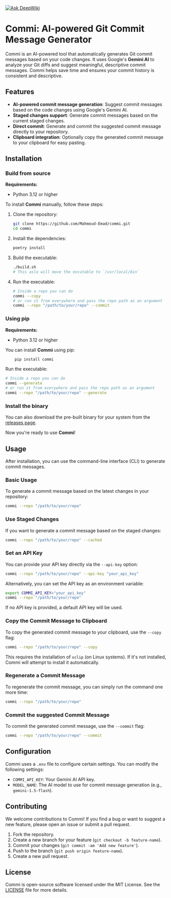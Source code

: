 [![Ask DeepWiki](https://deepwiki.com/badge.svg)](https://deepwiki.com/Mahmoud-Emad/commi)

# Commi: AI-powered Git Commit Message Generator

Commi is an AI-powered tool that automatically generates Git commit messages based on your code changes. It uses Google's **Gemini AI** to analyze your Git diffs and suggest meaningful, descriptive commit messages. Commi helps save time and ensures your commit history is consistent and descriptive.

## Features

- **AI-powered commit message generation**: Suggest commit messages based on the code changes using Google's Gemini AI.
- **Staged changes support**: Generate commit messages based on the current staged changes.
- **Direct commit**: Generate and commit the suggested commit message directly to your repository.
- **Clipboard integration**: Optionally copy the generated commit message to your clipboard for easy pasting.
<!-- - **Future updates**: Integration with CI/CD pipelines, support for different languages, and customizable commit message templates. -->

## Installation

### Build from source

**Requirements:**
- Python 3.12 or higher

To install **Commi** manually, follow these steps:

1. Clone the repository:

   ```bash
   git clone https://github.com/Mahmoud-Emad/commi.git
   cd commi
   ```

2. Install the dependencies:

   ```bash
   poetry install
   ```

3. Build the executable:

   ```bash
   ./build.sh
   # This aslo will move the excutable to `/usr/local/bin`
   ```

4. Run the executable:

   ```bash
   # Inside a repo you can do
   commi --copy
   # or run it from everywhere and pass the repo path as an argument
   commi --repo "/path/to/your/repo" --commit
   ```

### Using pip

**Requirements:**
- Python 3.12 or higher

You can install **Commi** using pip:

```bash
    pip install commi
```

Run the executable:

```bash
# Inside a repo you can do
commi --generate
# or run it from everywhere and pass the repo path as an argument
commi --repo "/path/to/your/repo" --generate
```

### Install the binary

You can also download the pre-built binary for your system from the [releases page](https://github.com/Mahmoud-Emad/commi/releases).

Now you're ready to use **Commi**!

## Usage

After installation, you can use the command-line interface (CLI) to generate commit messages.

### Basic Usage

To generate a commit message based on the latest changes in your repository:

```bash
commi --repo "/path/to/your/repo"
```

### Use Staged Changes

If you want to generate a commit message based on the staged changes:

```bash
commi --repo "/path/to/your/repo" --cached
```

### Set an API Key

You can provide your API key directly via the `--api-key` option:

```bash
commi --repo "/path/to/your/repo" --api-key "your_api_key"
```

Alternatively, you can set the API key as an environment variable:

```bash
export COMMI_API_KEY="your_api_key"
commi --repo "/path/to/your/repo"
```

If no API key is provided, a default API key will be used.

### Copy the Commit Message to Clipboard

To copy the generated commit message to your clipboard, use the `--copy` flag:

```bash
commi --repo "/path/to/your/repo" --copy
```

This requires the installation of `xclip` (on Linux systems). If it's not installed, Commi will attempt to install it automatically.

### Regenerate a Commit Message

To regenerate the commit message, you can simply run the command one more time:

```bash
commi --repo "/path/to/your/repo"
```

### Commit the suggested Commit Message

To commit the generated commit message, use the `--commit` flag:

```bash
commi --repo "/path/to/your/repo" --commit
```

## Configuration

Commi uses a `.env` file to configure certain settings. You can modify the following settings:

- `COMMI_API_KEY`: Your Gemini AI API key.
- `MODEL_NAME`: The AI model to use for commit message generation (e.g., `gemini-1.5-flash`).

## Contributing

We welcome contributions to Commi! If you find a bug or want to suggest a new feature, please open an issue or submit a pull request.

1. Fork the repository.
2. Create a new branch for your feature (`git checkout -b feature-name`).
3. Commit your changes (`git commit -am 'Add new feature'`).
4. Push to the branch (`git push origin feature-name`).
5. Create a new pull request.

## License

Commi is open-source software licensed under the MIT License. See the [LICENSE](LICENSE) file for more details.
